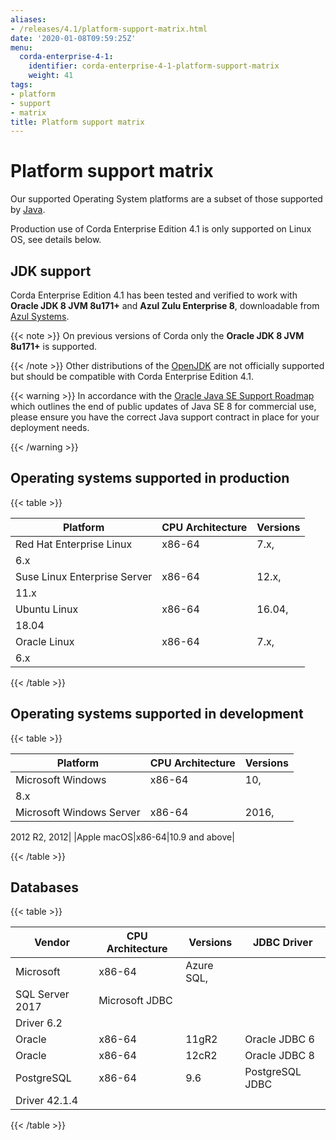 ```yaml
---
aliases:
- /releases/4.1/platform-support-matrix.html
date: '2020-01-08T09:59:25Z'
menu:
  corda-enterprise-4-1:
    identifier: corda-enterprise-4-1-platform-support-matrix
    weight: 41
tags:
- platform
- support
- matrix
title: Platform support matrix
---
```



# Platform support matrix

Our supported Operating System platforms are a subset of those supported by [Java](http://www.oracle.com/technetwork/java/javase/certconfig-2095354.html).

Production use of Corda Enterprise Edition 4.1 is only supported on Linux OS, see details below.


## JDK support

Corda Enterprise Edition 4.1 has been tested and verified to work with **Oracle JDK 8 JVM 8u171+** and **Azul Zulu Enterprise 8**, downloadable from
[Azul Systems](https://www.azul.com/downloads/azure-only/zulu/).

{{< note >}}
On previous versions of Corda only the **Oracle JDK 8 JVM 8u171+** is supported.

{{< /note >}}
Other distributions of the [OpenJDK](https://openjdk.java.net/) are not officially supported but should be compatible with Corda Enterprise Edition 4.1.


{{< warning >}}
In accordance with the [Oracle Java SE Support Roadmap](https://www.oracle.com/technetwork/java/java-se-support-roadmap.html)
which outlines the end of public updates of Java SE 8 for commercial use, please ensure you have the correct Java support contract in place
for your deployment needs.

{{< /warning >}}



## Operating systems supported in production


{{< table >}}

|Platform|CPU Architecture|Versions|
|-------------------------------|------------------|-----------|
|Red Hat Enterprise Linux|x86-64|7.x,
6.x|
|Suse Linux Enterprise Server|x86-64|12.x,
11.x|
|Ubuntu Linux|x86-64|16.04,
18.04|
|Oracle Linux|x86-64|7.x,
6.x|

{{< /table >}}


## Operating systems supported in development


{{< table >}}

|Platform|CPU Architecture|Versions|
|-------------------------------|------------------|-----------|
|Microsoft Windows|x86-64|10,
8.x|
|Microsoft Windows Server|x86-64|2016,
2012 R2,
2012|
|Apple macOS|x86-64|10.9 and
above|

{{< /table >}}


## Databases


{{< table >}}

|Vendor|CPU Architecture|Versions|JDBC Driver|
|-------------------------------|------------------|------------------|--------------------|
|Microsoft|x86-64|Azure SQL,
SQL Server 2017|Microsoft JDBC
Driver 6.2|
|Oracle|x86-64|11gR2|Oracle JDBC 6|
|Oracle|x86-64|12cR2|Oracle JDBC 8|
|PostgreSQL|x86-64|9.6|PostgreSQL JDBC
Driver 42.1.4|

{{< /table >}}
